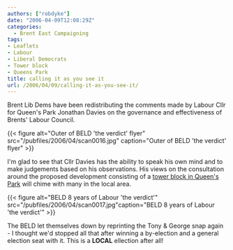 ```yaml
---
authors: ["robdyke"]
date: "2006-04-09T12:08:29Z"
categories:
  - Brent East Campaigning
tags:
- Leaflets
- Labour
- Liberal Democrats
- Tower block
- Queens Park
title: calling it as you see it
url: /2006/04/09/calling-it-as-you-see-it/
---
```

Brent Lib Dems have been redistributing the comments made by Labour Cllr for Queen's Park Jonathan Davies on the governance and effectiveness of Brents' Labour Council.

{{< figure alt="Outer of BELD 'the verdict' flyer" src="/pubfiles/2006/04/scan0016.jpg" caption="Outer of BELD 'the verdict' flyer" >}}

I'm glad to see that Cllr Davies has the ability to speak his own mind and to make judgements based on his observations. His views on the consultation around the proposed development consisting of a [tower block in Queen's Park](http://stopthetower.co.uk/) will chime with many in the local area.

{{< figure alt="BELD 8 years of Labour 'the verdict'" src="/pubfiles/2006/04/scan0017.jpg"caption="BELD 8 years of Labour 'the verdict'" >}}
  
The BELD let themselves down by reprinting the Tony & George snap again - I thought we'd stopped all that after winning a by-election and a general election seat with it. This is a **LOCAL** ellection after all!